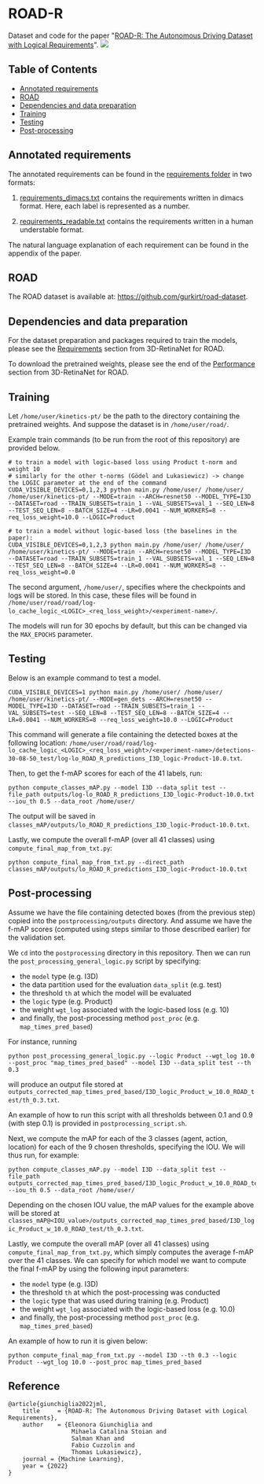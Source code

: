# ROAD-R 

Dataset and code for the paper "[ROAD-R: The Autonomous Driving Dataset with Logical Requirements](https://learn-to-race.org/workshop-ai4ad-ijcai2022/assets/papers/paper_10.pdf)".
![](https://github.com/EGiunchiglia/ROAD-R/blob/main/extras/short_clip.gif)

## Table of Contents
- <a href='#dep'>Annotated requirements</a>
- <a href='#dep'>ROAD</a>
- <a href='#dep'>Dependencies and data preparation</a>
- <a href='#training'>Training</a>
- <a href='#testing'>Testing</a>
- <a href='#prostprocessing'>Post-processing</a>


## Annotated requirements

The annotated requirements can be found in the [requirements folder](requirements) in two formats:

1. [requirements_dimacs.txt](requirements/requirements_dimacs.txt) contains the requirements written in dimacs format. Here, each label is represented as a number.

2. [requirements_readable.txt](requirements/requirements_readable.txt) contains the requirements written in a human understable format. 

The natural language explanation of each requirement can be found in the appendix of the paper.


## ROAD 

The ROAD dataset is available at: https://github.com/gurkirt/road-dataset.


## Dependencies and data preparation
For the dataset preparation and packages required to train the models, please see the [Requirements](https://github.com/gurkirt/3D-RetinaNet#requirements) section from 3D-RetinaNet for ROAD.  

To download the pretrained weights, please see the end of the [Performance](https://github.com/gurkirt/3D-RetinaNet#performance) section from 3D-RetinaNet for ROAD.  

## Training

Let `/home/user/kinetics-pt/` be the path to the directory containing the pretrained weights. 
And suppose the dataset is in `/home/user/road/`.

Example train commands (to be run from the root of this repository) are provided below.

```
# to train a model with logic-based loss using Product t-norm and weight 10
# similarly for the other t-norms (Gödel and Lukasiewicz) -> change the LOGIC parameter at the end of the command
CUDA_VISIBLE_DEVICES=0,1,2,3 python main.py /home/user/ /home/user/  /home/user/kinetics-pt/ --MODE=train --ARCH=resnet50 --MODEL_TYPE=I3D --DATASET=road --TRAIN_SUBSETS=train_1 --VAL_SUBSETS=val_1 --SEQ_LEN=8 --TEST_SEQ_LEN=8 --BATCH_SIZE=4 --LR=0.0041 --NUM_WORKERS=8 --req_loss_weight=10.0 --LOGIC=Product

# to train a model without logic-based loss (the baselines in the paper): 
CUDA_VISIBLE_DEVICES=0,1,2,3 python main.py /home/user/ /home/user/  /home/user/kinetics-pt/ --MODE=train --ARCH=resnet50 --MODEL_TYPE=I3D --DATASET=road --TRAIN_SUBSETS=train_1 --VAL_SUBSETS=val_1 --SEQ_LEN=8 --TEST_SEQ_LEN=8 --BATCH_SIZE=4 --LR=0.0041 --NUM_WORKERS=8 --req_loss_weight=0.0
```

The second argument, `/home/user/`, specifies where the checkpoints and logs will be stored. 
In this case, these files will be found in 
`/home/user/road/road/log-lo_cache_logic_<LOGIC>_<req_loss_weight>/<experiment-name>/`.

The models will run for 30 epochs by default, but this can be changed via the `MAX_EPOCHS` parameter.


## Testing 
Below is an example command to test a model.

```
CUDA_VISIBLE_DEVICES=1 python main.py /home/user/ /home/user/  /home/user/kinetics-pt/ --MODE=gen_dets --ARCH=resnet50 --MODEL_TYPE=I3D --DATASET=road --TRAIN_SUBSETS=train_1 --VAL_SUBSETS=test --SEQ_LEN=8 --TEST_SEQ_LEN=8 --BATCH_SIZE=4 --LR=0.0041 --NUM_WORKERS=8 --req_loss_weight=10.0 --LOGIC=Product 
```

This command will generate a file containing the detected boxes at the following location:
`/home/user/road/road/log-lo_cache_logic_<LOGIC>_<req_loss_weight>/<experiment-name>/detections-30-08-50_test/log-lo_ROAD_R_predictions_I3D_logic-Product-10.0.txt`.

Then, to get the f-mAP scores for each of the 41 labels, run:
```
python compute_classes_mAP.py --model I3D --data_split test --file_path outputs/log-lo_ROAD_R_predictions_I3D_logic-Product-10.0.txt --iou_th 0.5 --data_root /home/user/ 
```
The output will be saved in `classes_mAP/outputs/lo_ROAD_R_predictions_I3D_logic-Product-10.0.txt`.

Lastly, we compute the overall f-mAP (over all 41 classes) using `compute_final_map_from_txt.py`:
```
python compute_final_map_from_txt.py --direct_path classes_mAP/outputs/lo_ROAD_R_predictions_I3D_logic-Product-10.0.txt
```


## Post-processing
Assume we have the file containing detected boxes (from the previous step) copied into the `postprocessing/outputs` directory.
And assume we have the f-mAP scores (computed using steps similar to those described earlier) for the validation set.

We `cd` into the `postprocessing` directory in this repository.
Then we can run the `post_processing_general_logic.py` script by specifying:
- the `model` type (e.g. I3D)
- the data partition used for the evaluation `data_split` (e.g. test)
- the threshold `th` at which the model will be evaluated 
- the `logic` type (e.g. Product)
- the weight `wgt_log` associated with the logic-based loss (e.g. 10)
- and finally, the post-processing method `post_proc` (e.g. `map_times_pred_based`)

For instance, running
```
python post_processing_general_logic.py --logic Product --wgt_log 10.0 --post_proc "map_times_pred_based" --model I3D --data_split test --th 0.3
```
will produce an output file stored at `outputs_corrected_map_times_pred_based/I3D_logic_Product_w_10.0_ROAD_test/th_0.3.txt`.


An example of how to run this script with all thresholds between 0.1 and 0.9 (with step 0.1) is provided in 
`postprocessing_script.sh`. 

Next, we compute the mAP for each of the 3 classes (agent, action, location) for each of the 9 chosen thresholds, specifying the IOU. We will thus run, for example:
```
python compute_classes_mAP.py --model I3D --data_split test --file_path outputs_corrected_map_times_pred_based/I3D_logic_Product_w_10.0_ROAD_test/th_0.3.txt --iou_th 0.5 --data_root /home/user/ 
```
Depending on the chosen IOU value, the mAP values for the example above will be stored at `classes_mAP@<IOU_value>/outputs_corrected_map_times_pred_based/I3D_logic_Product_w_10.0_ROAD_test/th_0.3.txt`.

Lastly, we compute the overall mAP (over all 41 classes) using `compute_final_map_from_txt.py`, which simply computes the average f-mAP over the 41 classes. We can specify for which model we want to compute the final f-mAP by using the following input parameters:
- the `model` type (e.g. I3D)
- the threshold `th` at which the post-processing was conducted 
- the `logic` type that was used during training (e.g. Product)
- the weight `wgt_log` associated with the logic-based loss (e.g. 10.0)
- and finally, the post-processing method `post_proc` (e.g. `map_times_pred_based`)

An example of how to run it is given below: 
```
python compute_final_map_from_txt.py --model I3D --th 0.3 --logic Product --wgt_log 10.0 --post_proc map_times_pred_based 
```


## Reference
```
@article{giunchiglia2022jml,
    title     = {ROAD-R: The Autonomous Driving Dataset with Logical Requirements},
    author    = {Eleonora Giunchiglia and
                  Mihaela Catalina Stoian and 
                  Salman Khan and 
                  Fabio Cuzzolin and 
                  Thomas Lukasiewicz},
    journal = {Machine Learning},
    year = {2022}
}

